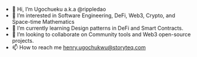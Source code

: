 - 👋 Hi, I’m Ugochueku a.k.a @rippledao
- 👀 I’m interested in Software Engineering, DeFi, Web3, Crypto, and Space-time Mathematics
- 🌱 I’m currently learning Design patterns in DeFi and Smart Contracts.
- 💞️ I’m looking to collaborate on Community tools and Web3 open-source projects.
- 📫 How to reach me henry.ugochukwu@storyteq.com

<!---
rippledao/rippledao is a ✨ special ✨ repository because its `README.md` (this file) appears on your GitHub profile.
You can click the Preview link to take a look at your changes.
--->
